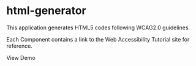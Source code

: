 # html-generator

This application generates HTML5 codes following WCAG2.0 guidelines.

Each Component contains a link to the Web Accessibility Tutorial site for reference.

View Demo
